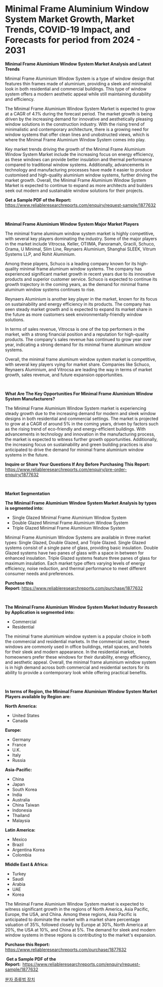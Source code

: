<p><h1>Minimal Frame Aluminium Window System Market Growth, Market Trends, COVID-19 Impact, and Forecasts for period from 2024 - 2031</h1></p><p><strong>Minimal Frame Aluminium Window System Market Analysis and Latest Trends</strong></p>
<p><p>Minimal Frame Aluminium Window System is a type of window design that features thin frames made of aluminium, providing a sleek and minimalist look in both residential and commercial buildings. This type of window system offers a modern aesthetic appeal while still maintaining durability and efficiency.</p><p>The Minimal Frame Aluminium Window System Market is expected to grow at a CAGR of 4.1% during the forecast period. The market growth is being driven by the increasing demand for innovative and aesthetically pleasing window solutions in the construction industry. With the rising trend of minimalistic and contemporary architecture, there is a growing need for window systems that offer clean lines and unobstructed views, which is where the Minimal Frame Aluminium Window System comes into play.</p><p>Key market trends driving the growth of the Minimal Frame Aluminium Window System Market include the increasing focus on energy efficiency, as these windows can provide better insulation and thermal performance compared to traditional window systems. Additionally, advancements in technology and manufacturing processes have made it easier to produce customised and high-quality aluminium window systems, further driving the market growth. Overall, the Minimal Frame Aluminium Window System Market is expected to continue to expand as more architects and builders seek out modern and sustainable window solutions for their projects.</p></p>
<p><strong>Get a Sample PDF of the Report:&nbsp;</strong> <a href="https://www.reliableresearchreports.com/enquiry/request-sample/1877632">https://www.reliableresearchreports.com/enquiry/request-sample/1877632</a></p>
<p>&nbsp;</p>
<p><strong>Minimal Frame Aluminium Window System Major Market Players</strong></p>
<p><p>The minimal frame aluminum window system market is highly competitive, with several key players dominating the industry. Some of the major players in the market include Vitrocsa, Keller, OTIIMA, Panoramah, Gracili, Schuco, Orama, U Minimal, Slim Line, Reynaers Aluminium, Shanghai SLEEK, Vitrum Systems LLP, and Rohit Aluminium.</p><p>Among these players, Schuco is a leading company known for its high-quality minimal frame aluminum window systems. The company has experienced significant market growth in recent years due to its innovative products and superior customer service. Schuco is expected to continue its growth trajectory in the coming years, as the demand for minimal frame aluminum window systems continues to rise.</p><p>Reynaers Aluminium is another key player in the market, known for its focus on sustainability and energy efficiency in its products. The company has seen steady market growth and is expected to expand its market share in the future as more customers seek environmentally-friendly window solutions.</p><p>In terms of sales revenue, Vitrocsa is one of the top performers in the market, with a strong financial position and a reputation for high-quality products. The company's sales revenue has continued to grow year over year, indicating a strong demand for its minimal frame aluminum window systems.</p><p>Overall, the minimal frame aluminum window system market is competitive, with several key players vying for market share. Companies like Schuco, Reynaers Aluminium, and Vitrocsa are leading the way in terms of market growth, sales revenue, and future expansion opportunities.</p></p>
<p>&nbsp;</p>
<p><strong>What Are The Key Opportunities For Minimal Frame Aluminium Window System Manufacturers?</strong></p>
<p><p>The Minimal Frame Aluminium Window System market is experiencing steady growth due to the increasing demand for modern and sleek window designs in both residential and commercial settings. The market is projected to grow at a CAGR of around 5% in the coming years, driven by factors such as the rising trend of eco-friendly and energy-efficient buildings. With advancements in technology and innovation in the manufacturing process, the market is expected to witness further growth opportunities. Additionally, the increasing focus on sustainability and green building practices is also anticipated to drive the demand for minimal frame aluminium window systems in the future.</p></p>
<p><strong>Inquire or Share Your Questions If Any Before Purchasing This Report:</strong> <a href="https://www.reliableresearchreports.com/enquiry/pre-order-enquiry/1877632">https://www.reliableresearchreports.com/enquiry/pre-order-enquiry/1877632</a></p>
<p>&nbsp;</p>
<p><strong>Market Segmentation</strong></p>
<p><strong>The Minimal Frame Aluminium Window System Market Analysis by types is segmented into:</strong></p>
<p><ul><li>Single Glazed Minimal Frame Aluminium Window System</li><li>Double Glazed Minimal Frame Aluminium Window System</li><li>Triple Glazed Minimal Frame Aluminium Window System</li></ul></p>
<p><p>Minimal Frame Aluminium Window Systems are available in three market types: Single Glazed, Double Glazed, and Triple Glazed. Single Glazed systems consist of a single pane of glass, providing basic insulation. Double Glazed systems have two panes of glass with a space in between for enhanced insulation. Triple Glazed systems feature three panes of glass for maximum insulation. Each market type offers varying levels of energy efficiency, noise reduction, and thermal performance to meet different consumer needs and preferences.</p></p>
<p><strong>Purchase this Report:&nbsp;</strong><a href="https://www.reliableresearchreports.com/purchase/1877632">https://www.reliableresearchreports.com/purchase/1877632</a></p>
<p>&nbsp;</p>
<p><strong>The Minimal Frame Aluminium Window System Market Industry Research by Application is segmented into:</strong></p>
<p><ul><li>Commercial</li><li>Residential</li></ul></p>
<p><p>The minimal frame aluminium window system is a popular choice in both the commercial and residential markets. In the commercial sector, these windows are commonly used in office buildings, retail spaces, and hotels for their sleek and modern appearance. In the residential market, homeowners prefer these windows for their durability, energy efficiency, and aesthetic appeal. Overall, the minimal frame aluminium window system is in high demand across both commercial and residential sectors for its ability to provide a contemporary look while offering practical benefits.</p></p>
<p>&nbsp;</p>
<p><strong>In terms of Region, the Minimal Frame Aluminium Window System Market Players available by Region are:</strong></p>
<p>
    <p> <strong> North America: </strong>
        <ul>
            <li>United States</li>
            <li>Canada</li>
        </ul>
        </p> 
    <p> <strong> Europe: </strong>
        <ul>
            <li>Germany</li>
            <li>France</li>
            <li>U.K.</li>
            <li>Italy</li>
            <li>Russia</li>
        </ul>
        </p> 
    <p> <strong> Asia-Pacific: </strong>
        <ul>
            <li>China</li>
            <li>Japan</li>
            <li>South Korea</li>
            <li>India</li>
            <li>Australia</li>
            <li>China Taiwan</li>
            <li>Indonesia</li>
            <li>Thailand</li>
            <li>Malaysia</li>
        </ul>
        </p> 
    <p> <strong> Latin America: </strong>
        <ul>
            <li>Mexico</li>
            <li>Brazil</li>
            <li>Argentina Korea</li>
            <li>Colombia</li>
        </ul>
        </p> 
    <p> <strong> Middle East & Africa: </strong>
        <ul>
            <li>Turkey</li>
            <li>Saudi</li>
            <li>Arabia</li>
            <li>UAE</li>
            <li>Korea</li>
        </ul>
    </p>
    </p>
<p><p>The Minimal Frame Aluminium Window System market is expected to witness significant growth in the regions of North America, Asia Pacific, Europe, the USA, and China. Among these regions, Asia Pacific is anticipated to dominate the market with a market share percentage valuation of 35%, followed closely by Europe at 30%, North America at 20%, the USA at 10%, and China at 5%. The demand for sleek and modern window systems in these regions is contributing to the market's expansion.</p></p>
<p><strong>Purchase this Report: </strong><a href="https://www.reliableresearchreports.com/purchase/1877632">https://www.reliableresearchreports.com/purchase/1877632</a></p>
<p>&nbsp;<strong>Get a Sample PDF of the Report:&nbsp;&nbsp;</strong><a href="https://www.reliableresearchreports.com/enquiry/request-sample/1877632">https://www.reliableresearchreports.com/enquiry/request-sample/1877632</a></p>
<p><strong></strong></p>
<p><p><a href="https://github.com/rsg307664904/Market-Research-Report-List-1/blob/main/54396447555.md">분자 증류법 장치</a></p></p>